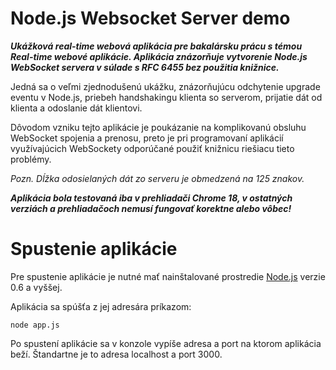 Node.js Websocket Server demo
===================

***Ukážková real-time webová aplikácia pre bakalársku prácu s témou Real-time webové aplikácie. Aplikácia znázorňuje vytvorenie Node.js WebSocket servera v súlade s RFC 6455 bez použitia knižnice.***
	
Jedná sa o veľmi zjednodušenú ukážku, znázorňujúcu odchytenie upgrade eventu v Node.js, priebeh handshakingu klienta so serverom, prijatie dát od klienta a odoslanie dát klientovi.

Dôvodom vzniku tejto aplikácie je poukázanie na komplikovanú obsluhu WebSocket spojenia a prenosu, preto je pri programovaní aplikácií využívajúcich WebSockety odporúčané použiť knižnicu riešiacu tieto problémy.
	
*Pozn. Dĺžka odosielaných dát zo serveru je obmedzená na 125 znakov.*
	
***Aplikácia bola testovaná iba v prehliadači Chrome 18, v ostatných verziách a prehliadačoch nemusí fungovať korektne alebo vôbec!***

# Spustenie aplikácie

Pre spustenie aplikácie je nutné mať nainštalované prostredie [Node.js](http://nodejs.org/) verzie 0.6 a vyššej.

Aplikácia sa spúšťa z jej adresára príkazom:

	node app.js

Po spustení aplikácie sa v konzole vypíše adresa a port na ktorom aplikácia beží. Štandartne je to adresa localhost a port 3000.
